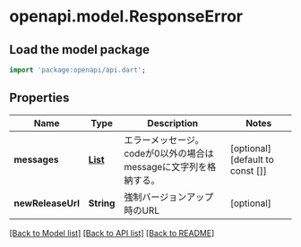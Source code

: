 # openapi.model.ResponseError

## Load the model package
```dart
import 'package:openapi/api.dart';
```

## Properties
Name | Type | Description | Notes
------------ | ------------- | ------------- | -------------
**messages** | [**List<ResponseErrorMessages>**](ResponseErrorMessages.md) | エラーメッセージ。codeが0以外の場合はmessageに文字列を格納する。 | [optional] [default to const []]
**newReleaseUrl** | **String** | 強制バージョンアップ時のURL | [optional] 

[[Back to Model list]](../README.md#documentation-for-models) [[Back to API list]](../README.md#documentation-for-api-endpoints) [[Back to README]](../README.md)


